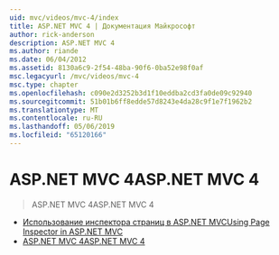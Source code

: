 ```yaml
---
uid: mvc/videos/mvc-4/index
title: ASP.NET MVC 4 | Документация Майкрософт
author: rick-anderson
description: ASP.NET MVC 4
ms.author: riande
ms.date: 06/04/2012
ms.assetid: 8130a6c9-2f54-48ba-90f6-0ba52e98f0af
msc.legacyurl: /mvc/videos/mvc-4
msc.type: chapter
ms.openlocfilehash: c090e2d3252b3d1f10eddba2cd3fa0de09c92940
ms.sourcegitcommit: 51b01b6ff8edde57d8243e4da28c9f1e7f1962b2
ms.translationtype: MT
ms.contentlocale: ru-RU
ms.lasthandoff: 05/06/2019
ms.locfileid: "65120166"
---
```

# <a name="aspnet-mvc-4"></a><span data-ttu-id="124a8-103">ASP.NET MVC 4</span><span class="sxs-lookup"><span data-stu-id="124a8-103">ASP.NET MVC 4</span></span>

> <span data-ttu-id="124a8-104">ASP.NET MVC 4</span><span class="sxs-lookup"><span data-stu-id="124a8-104">ASP.NET MVC 4</span></span>

- [<span data-ttu-id="124a8-105">Использование инспектора страниц в ASP.NET MVC</span><span class="sxs-lookup"><span data-stu-id="124a8-105">Using Page Inspector in ASP.NET MVC</span></span>](using-page-inspector-in-aspnet-mvc.md)
- [<span data-ttu-id="124a8-106">ASP.NET MVC 4</span><span class="sxs-lookup"><span data-stu-id="124a8-106">ASP.NET MVC 4</span></span>](aspnet-mvc-4.md)
